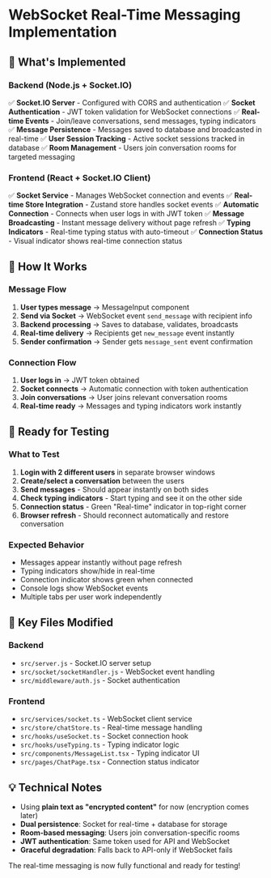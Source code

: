 # WebSocket Real-Time Messaging Implementation

## 🎯 What's Implemented

### Backend (Node.js + Socket.IO)
✅ **Socket.IO Server** - Configured with CORS and authentication
✅ **Socket Authentication** - JWT token validation for WebSocket connections
✅ **Real-time Events** - Join/leave conversations, send messages, typing indicators
✅ **Message Persistence** - Messages saved to database and broadcasted in real-time
✅ **User Session Tracking** - Active socket sessions tracked in database
✅ **Room Management** - Users join conversation rooms for targeted messaging

### Frontend (React + Socket.IO Client)
✅ **Socket Service** - Manages WebSocket connection and events
✅ **Real-time Store Integration** - Zustand store handles socket events
✅ **Automatic Connection** - Connects when user logs in with JWT token
✅ **Message Broadcasting** - Instant message delivery without page refresh
✅ **Typing Indicators** - Real-time typing status with auto-timeout
✅ **Connection Status** - Visual indicator shows real-time connection status

## 🔄 How It Works

### Message Flow
1. **User types message** → MessageInput component
2. **Send via Socket** → WebSocket event `send_message` with recipient info
3. **Backend processing** → Saves to database, validates, broadcasts
4. **Real-time delivery** → Recipients get `new_message` event instantly
5. **Sender confirmation** → Sender gets `message_sent` event confirmation

### Connection Flow
1. **User logs in** → JWT token obtained
2. **Socket connects** → Automatic connection with token authentication
3. **Join conversations** → User joins relevant conversation rooms
4. **Real-time ready** → Messages and typing indicators work instantly

## 🚀 Ready for Testing

### What to Test
1. **Login with 2 different users** in separate browser windows
2. **Create/select a conversation** between the users
3. **Send messages** - Should appear instantly on both sides
4. **Check typing indicators** - Start typing and see it on the other side
5. **Connection status** - Green "Real-time" indicator in top-right corner
6. **Browser refresh** - Should reconnect automatically and restore conversation

### Expected Behavior
- Messages appear instantly without page refresh
- Typing indicators show/hide in real-time
- Connection indicator shows green when connected
- Console logs show WebSocket events
- Multiple tabs per user work independently

## 🔧 Key Files Modified

### Backend
- `src/server.js` - Socket.IO server setup
- `src/socket/socketHandler.js` - WebSocket event handling
- `src/middleware/auth.js` - Socket authentication

### Frontend  
- `src/services/socket.ts` - WebSocket client service
- `src/store/chatStore.ts` - Real-time message handling
- `src/hooks/useSocket.ts` - Socket connection hook
- `src/hooks/useTyping.ts` - Typing indicator logic
- `src/components/MessageList.tsx` - Typing indicator UI
- `src/pages/ChatPage.tsx` - Connection status indicator

## 💡 Technical Notes

- Using **plain text as "encrypted content"** for now (encryption comes later)
- **Dual persistence**: Socket for real-time + database for storage
- **Room-based messaging**: Users join conversation-specific rooms
- **JWT authentication**: Same token used for API and WebSocket
- **Graceful degradation**: Falls back to API-only if WebSocket fails

The real-time messaging is now fully functional and ready for testing!
